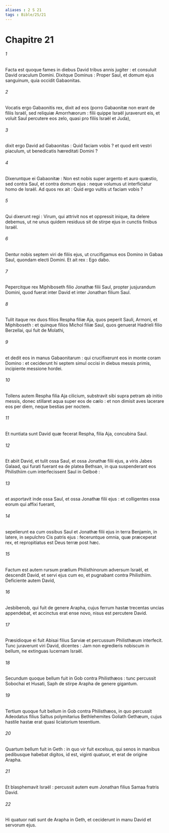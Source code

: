 ```yaml
---
aliases : 2 S 21
tags : Bible/2S/21
---
```


# Chapitre 21

###### 1
Facta est quoque fames in diebus David tribus annis jugiter : et consuluit David oraculum Domini. Dixitque Dominus : Proper Saul, et domum ejus sanguinum, quia occidit Gabaonitas.
###### 2
Vocatis ergo Gabaonitis rex, dixit ad eos (porro Gabaonitæ non erant de filiis Israël, sed reliquiæ Amorrhæorum : filii quippe Israël juraverunt eis, et voluit Saul percutere eos zelo, quasi pro filiis Israël et Juda),
###### 3
dixit ergo David ad Gabaonitas : Quid faciam vobis ? et quod erit vestri piaculum, ut benedicatis hæreditati Domini ?
###### 4
Dixeruntque ei Gabaonitæ : Non est nobis super argento et auro quæstio, sed contra Saul, et contra domum ejus : neque volumus ut interficiatur homo de Israël. Ad quos rex ait : Quid ergo vultis ut faciam vobis ?
###### 5
Qui dixerunt regi : Virum, qui attrivit nos et oppressit inique, ita delere debemus, ut ne unus quidem residuus sit de stirpe ejus in cunctis finibus Israël.
###### 6
Dentur nobis septem viri de filiis ejus, ut crucifigamus eos Domino in Gabaa Saul, quondam electi Domini. Et ait rex : Ego dabo.
###### 7
Pepercitque rex Miphiboseth filio Jonathæ filii Saul, propter jusjurandum Domini, quod fuerat inter David et inter Jonathan filium Saul.
###### 8
Tulit itaque rex duos filios Respha filiæ Aja, quos peperit Sauli, Armoni, et Miphiboseth : et quinque filios Michol filiæ Saul, quos genuerat Hadrieli filio Berzellai, qui fuit de Molathi,
###### 9
et dedit eos in manus Gabaonitarum : qui crucifixerunt eos in monte coram Domino : et ceciderunt hi septem simul occisi in diebus messis primis, incipiente messione hordei.
###### 10
Tollens autem Respha filia Aja cilicium, substravit sibi supra petram ab initio messis, donec stillaret aqua super eos de cælo : et non dimisit aves lacerare eos per diem, neque bestias per noctem.
###### 11
Et nuntiata sunt David quæ fecerat Respha, filia Aja, concubina Saul.
###### 12
Et abiit David, et tulit ossa Saul, et ossa Jonathæ filii ejus, a viris Jabes Galaad, qui furati fuerant ea de platea Bethsan, in qua suspenderant eos Philisthiim cum interfecissent Saul in Gelboë :
###### 13
et asportavit inde ossa Saul, et ossa Jonathæ filii ejus : et colligentes ossa eorum qui affixi fuerant,
###### 14
sepelierunt ea cum ossibus Saul et Jonathæ filii ejus in terra Benjamin, in latere, in sepulchro Cis patris ejus : feceruntque omnia, quæ præceperat rex, et repropitiatus est Deus terræ post hæc.
###### 15
Factum est autem rursum prælium Philisthinorum adversum Israël, et descendit David, et servi ejus cum eo, et pugnabant contra Philisthiim. Deficiente autem David,
###### 16
Jesbibenob, qui fuit de genere Arapha, cujus ferrum hastæ trecentas uncias appendebat, et accinctus erat ense novo, nisus est percutere David.
###### 17
Præsidioque ei fuit Abisai filius Sarviæ et percussum Philisthæum interfecit. Tunc juraverunt viri David, dicentes : Jam non egredieris nobiscum in bellum, ne extinguas lucernam Israël.
###### 18
Secundum quoque bellum fuit in Gob contra Philisthæos : tunc percussit Sobochai et Husati, Saph de stirpe Arapha de genere gigantum.
###### 19
Tertium quoque fuit bellum in Gob contra Philisthæos, in quo percussit Adeodatus filius Saltus polymitarius Bethlehemites Goliath Gethæum, cujus hastile hastæ erat quasi liciatorium texentium.
###### 20
Quartum bellum fuit in Geth : in quo vir fuit excelsus, qui senos in manibus pedibusque habebat digitos, id est, viginti quatuor, et erat de origine Arapha.
###### 21
Et blasphemavit Israël : percussit autem eum Jonathan filius Samaa fratris David.
###### 22
Hi quatuor nati sunt de Arapha in Geth, et ceciderunt in manu David et servorum ejus.
